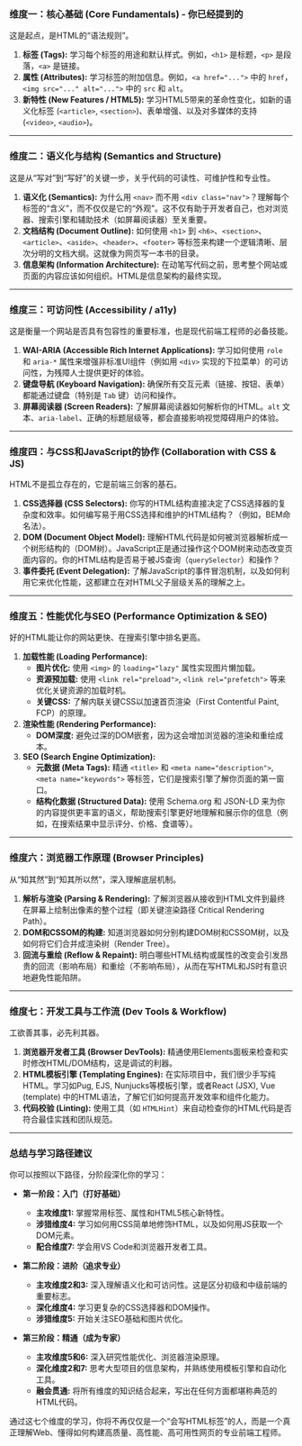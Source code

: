 ### 维度一：核心基础 (Core Fundamentals) - 你已经提到的
这是起点，是HTML的“语法规则”。
1.  **标签 (Tags):** 学习每个标签的用途和默认样式。例如，`<h1>` 是标题，`<p>` 是段落，`<a>` 是链接。
2.  **属性 (Attributes):** 学习标签的附加信息。例如，`<a href="...">` 中的 `href`，`<img src="..." alt="...">` 中的 `src` 和 `alt`。
3.  **新特性 (New Features / HTML5):** 学习HTML5带来的革命性变化，如新的语义化标签 (`<article>`, `<section>`)、表单增强、以及对多媒体的支持 (`<video>`, `<audio>`)。

---

### 维度二：语义化与结构 (Semantics and Structure)
这是从“写对”到“写好”的关键一步，关乎代码的可读性、可维护性和专业性。
1.  **语义化 (Semantics):** 为什么用 `<nav>` 而不用 `<div class="nav">`？理解每个标签的“含义”，而不仅仅是它的“外观”。这不仅有助于开发者自己，也对浏览器、搜索引擎和辅助技术（如屏幕阅读器）至关重要。
2.  **文档结构 (Document Outline):** 如何使用 `<h1>` 到 `<h6>`、`<section>`、`<article>`、`<aside>`、`<header>`、`<footer>` 等标签来构建一个逻辑清晰、层次分明的文档大纲。这就像为网页写一本书的目录。
3.  **信息架构 (Information Architecture):** 在动笔写代码之前，思考整个网站或页面的内容应该如何组织。HTML是信息架构的最终实现。

---

### 维度三：可访问性 (Accessibility / a11y)
这是衡量一个网站是否具有包容性的重要标准，也是现代前端工程师的必备技能。
1.  **WAI-ARIA (Accessible Rich Internet Applications):** 学习如何使用 `role` 和 `aria-*` 属性来增强非标准UI组件（例如用 `<div>` 实现的下拉菜单）的可访问性，为残障人士提供更好的体验。
2.  **键盘导航 (Keyboard Navigation):** 确保所有交互元素（链接、按钮、表单）都能通过键盘（特别是 `Tab` 键）访问和操作。
3.  **屏幕阅读器 (Screen Readers):** 了解屏幕阅读器如何解析你的HTML。`alt` 文本、`aria-label`、正确的标题层级等，都会直接影响视觉障碍用户的体验。

---

### 维度四：与CSS和JavaScript的协作 (Collaboration with CSS & JS)
HTML不是孤立存在的，它是前端三剑客的基石。
1.  **CSS选择器 (CSS Selectors):** 你写的HTML结构直接决定了CSS选择器的复杂度和效率。如何编写易于用CSS选择和维护的HTML结构？（例如，BEM命名法）。
2.  **DOM (Document Object Model):** 理解HTML代码是如何被浏览器解析成一个树形结构的（DOM树）。JavaScript正是通过操作这个DOM树来动态改变页面内容的。你的HTML结构是否易于被JS查询（`querySelector`）和操作？
3.  **事件委托 (Event Delegation):** 了解JavaScript的事件冒泡机制，以及如何利用它来优化性能，这都建立在对HTML父子层级关系的理解之上。

---

### 维度五：性能优化与SEO (Performance Optimization & SEO)
好的HTML能让你的网站更快、在搜索引擎中排名更高。
1.  **加载性能 (Loading Performance):**
    *   **图片优化:** 使用 `<img>` 的 `loading="lazy"` 属性实现图片懒加载。
    *   **资源预加载:** 使用 `<link rel="preload">`, `<link rel="prefetch">` 等来优化关键资源的加载时机。
    *   **关键CSS:** 了解内联关键CSS以加速首页渲染（First Contentful Paint, FCP）的原理。
2.  **渲染性能 (Rendering Performance):**
    *   **DOM深度:** 避免过深的DOM嵌套，因为这会增加浏览器的渲染和重绘成本。
3.  **SEO (Search Engine Optimization):**
    *   **元数据 (Meta Tags):** 精通 `<title>` 和 `<meta name="description">`, `<meta name="keywords">` 等标签，它们是搜索引擎了解你页面的第一窗口。
    *   **结构化数据 (Structured Data):** 使用 Schema.org 和 JSON-LD 来为你的内容提供更丰富的语义，帮助搜索引擎更好地理解和展示你的信息（例如，在搜索结果中显示评分、价格、食谱等）。

---

### 维度六：浏览器工作原理 (Browser Principles)
从“知其然”到“知其所以然”，深入理解底层机制。
1.  **解析与渲染 (Parsing & Rendering):** 了解浏览器从接收到HTML文件到最终在屏幕上绘制出像素的整个过程（即关键渲染路径 Critical Rendering Path）。
2.  **DOM和CSSOM的构建:** 知道浏览器如何分别构建DOM树和CSSOM树，以及如何将它们合并成渲染树（Render Tree）。
3.  **回流与重绘 (Reflow & Repaint):** 明白哪些HTML结构或属性的改变会引发昂贵的回流（影响布局）和重绘（不影响布局），从而在写HTML和JS时有意识地避免性能陷阱。

---

### 维度七：开发工具与工作流 (Dev Tools & Workflow)
工欲善其事，必先利其器。
1.  **浏览器开发者工具 (Browser DevTools):** 精通使用Elements面板来检查和实时修改HTML/DOM结构，这是调试的利器。
2.  **HTML模板引擎 (Templating Engines):** 在实际项目中，我们很少手写纯HTML。学习如Pug, EJS, Nunjucks等模板引擎，或者React (JSX), Vue (template) 中的HTML语法，了解它们如何提高开发效率和组件化能力。
3.  **代码校验 (Linting):** 使用工具（如 `HTMLHint`）来自动检查你的HTML代码是否符合最佳实践和团队规范。

---

### 总结与学习路径建议

你可以按照以下路径，分阶段深化你的学习：

*   **第一阶段：入门（打好基础）**
    *   **主攻维度1:** 掌握常用标签、属性和HTML5核心新特性。
    *   **涉猎维度4:** 学习如何用CSS简单地修饰HTML，以及如何用JS获取一个DOM元素。
    *   **配合维度7:** 学会用VS Code和浏览器开发者工具。

*   **第二阶段：进阶（追求专业）**
    *   **主攻维度2和3:** 深入理解语义化和可访问性。这是区分初级和中级前端的重要标志。
    *   **深化维度4:** 学习更复杂的CSS选择器和DOM操作。
    *   **涉猎维度5:** 开始关注SEO基础和图片优化。

*   **第三阶段：精通（成为专家）**
    *   **主攻维度5和6:** 深入研究性能优化、浏览器渲染原理。
    *   **深化维度2和7:** 思考大型项目的信息架构，并熟练使用模板引擎和自动化工具。
    *   **融会贯通:** 将所有维度的知识结合起来，写出在任何方面都堪称典范的HTML代码。

通过这七个维度的学习，你将不再仅仅是一个“会写HTML标签”的人，而是一个真正理解Web、懂得如何构建高质量、高性能、高可用性网页的专业前端工程师。